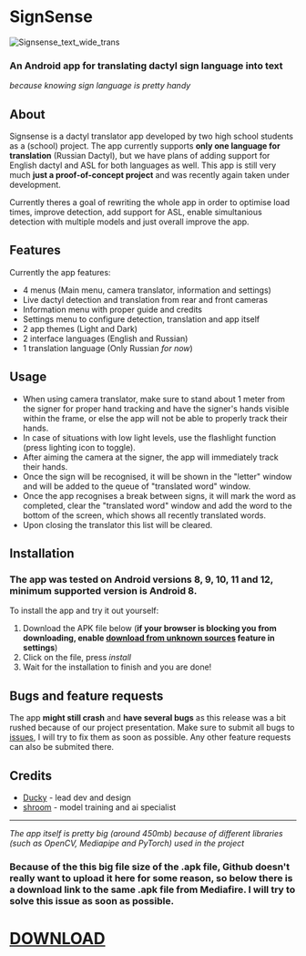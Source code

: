 # SignSense
![Signsense_text_wide_trans](https://github.com/shroomwastaken/signsense/assets/94703516/b2b75b0a-a9a7-4c79-950a-10bebe58a6bb)
### An Android app for translating dactyl sign language into text

*because knowing sign language is pretty handy*

## About

Signsense is a dactyl translator app developed by two high school students as a (school) project. The app currently supports **only one language for translation** (Russian Dactyl), but we have plans of adding support for English dactyl and ASL for both languages as well. This app is still very much **just a proof-of-concept project** and was recently again taken under development.

Currently theres a goal of rewriting the whole app in order to optimise load times, improve detection, add support for ASL, enable simultanious detection with multiple models and just overall improve the app.

## Features
Currently the app features:
- 4 menus (Main menu, camera translator, information and settings)
- Live dactyl detection and translation from rear and front cameras
- Information menu with proper guide and credits
- Settings menu to configure detection, translation and app itself
- 2 app themes (Light and Dark)
- 2 interface languages (English and Russian)
- 1 translation language (Only Russian *for now*)

## Usage
- When using camera translator, make sure to stand about 1 meter from the signer for proper hand tracking and have the signer's hands visible within the frame, or else the app will not be able to properly track their hands.
- In case of situations with low light levels, use the flashlight function (press lighting icon to toggle).
- After aiming the camera at the signer, the app will immediately track their hands.
- Once the sign will be recognised, it will be shown in the "letter" window and will be added to the queue of "translated word" window.
- Once the app recognises a break between signs, it will mark the word as completed, clear the "translated word" window and add the word to the bottom of the screen, which shows all recently translated words.
- Upon closing the translator this list will be cleared.

## Installation
### The app was tested on Android versions **8, 9, 10, 11 and 12**, minimum supported version is **Android 8**.
To install the app and try it out yourself:
1. Download the APK file below (**if your browser is blocking you from downloading, enable [download from unknown sources](https://www.applivery.com/docs/mobile-app-distribution/android-unknown-sources/) feature in settings**)
2. Click on the file, press *install*
3. Wait for the installation to finish and you are done!

## Bugs and feature requests
The app **might still crash** and **have several bugs** as this release was a bit rushed because of our project presentation. Make sure to submit all bugs to [issues](https://github.com/duckysmacky/signsense/issues), I will try to fix them as soon as possible. Any other feature requests can also be submited there.

## Credits
- [Ducky](github.com/duckysmacky) - lead dev and design
- [shroom](github.com/shroomwastaken) - model training and ai specialist

---

*The app itself is pretty big (around 450mb) because of different libraries (such as OpenCV, Mediapipe and PyTorch) used in the project*

### Because of the this big file size of the .apk file, Github doesn't really want to upload it here for some reason, so below there is a download link to the same .apk file from Mediafire. I will try to solve this issue as soon as possible.

# [DOWNLOAD](bit.ly/signsense)

